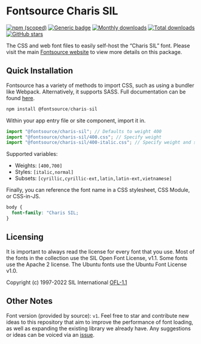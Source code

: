 # Fontsource Charis SIL

[![npm (scoped)](https://img.shields.io/npm/v/@fontsource/charis-sil?color=brightgreen)](https://www.npmjs.com/package/@fontsource/charis-sil) [![Generic badge](https://img.shields.io/badge/fontsource-passing-brightgreen)](https://github.com/fontsource/fontsource) [![Monthly downloads](https://badgen.net/npm/dm/@fontsource/charis-sil)](https://github.com/fontsource/fontsource) [![Total downloads](https://badgen.net/npm/dt/@fontsource/charis-sil)](https://github.com/fontsource/fontsource) [![GitHub stars](https://img.shields.io/github/stars/fontsource/fontsource.svg?style=social&label=Star)](https://github.com/fontsource/fontsource/stargazers)

The CSS and web font files to easily self-host the “Charis SIL” font. Please visit the main [Fontsource website](https://fontsource.org/fonts/charis-sil) to view more details on this package.

## Quick Installation

Fontsource has a variety of methods to import CSS, such as using a bundler like Webpack. Alternatively, it supports SASS. Full documentation can be found [here](https://fontsource.org/docs/introduction).

```javascript
npm install @fontsource/charis-sil
```

Within your app entry file or site component, import it in.

```javascript
import "@fontsource/charis-sil"; // Defaults to weight 400
import "@fontsource/charis-sil/400.css"; // Specify weight
import "@fontsource/charis-sil/400-italic.css"; // Specify weight and style

```

Supported variables:
- Weights: `[400,700]`
- Styles: `[italic,normal]`
- Subsets: `[cyrillic,cyrillic-ext,latin,latin-ext,vietnamese]`

Finally, you can reference the font name in a CSS stylesheet, CSS Module, or CSS-in-JS.

```css
body {
  font-family: "Charis SIL;
}
```

## Licensing
It is important to always read the license for every font that you use.
Most of the fonts in the collection use the SIL Open Font License, v1.1. Some fonts use the Apache 2 license. The Ubuntu fonts use the Ubuntu Font License v1.0.

Copyright (c) 1997-2022 SIL International
[OFL-1.1](http://scripts.sil.org/OFL)

## Other Notes
Font version (provided by source): `v1`.
Feel free to star and contribute new ideas to this repository that aim to improve the performance of font loading, as well as expanding the existing library we already have. Any suggestions or ideas can be voiced via an [issue](https://github.com/fontsource/fontsource/issues).